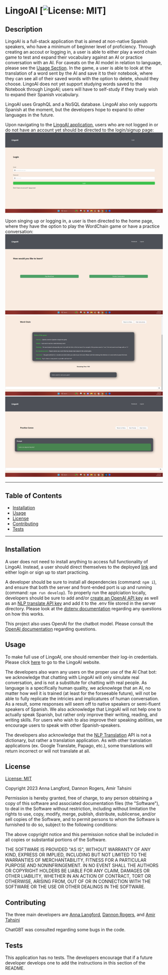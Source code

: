 # LingoAI [![License: MIT](https://img.shields.io/badge/License-MIT-yellow.svg)]

## Description

LingoAI is a full-stack application that is aimed at non-native Spanish speakers, who have a minimum of beginner level of proficiency. Through creating an accout or logging in, a user is able to either play a word chain game to test and expand their vocabulary against an AI or practice conversation with an AI. For caveats on the AI model in relation to language, please see the [Usage Section](#usage). In the game, a user is able to look at the translation of a word sent by the AI and save it to their notebook, where they can see all of their saved words with the option to delete, should they choose. LingoAI does not yet support studying words saved to the Notebook through LingoAI; users will have to self-study if they truely wish to expand their Spanish vocabulary.

LingoAI uses GraphQL and a NoSQL database. LingoAI also only supports Spanish at the moment, but the developers hope to expand to other languages in the future. 

Upon navigating to the [LingoAI application](https://damp-castle-79299.herokuapp.com/), users who are not logged in or do not have an account yet should be directed to the login/signup page: ![login-screenshot](./docs/assets/login.png)

Upon singing up or logging in, a user is then directed to the home page, where they have the option to play the WordChain game or have a practice conversation: ![home-screenshot](./docs/assets/home.png) ![game-screenshot](./docs/assets/game.png) ![convo-screenshot](./docs/assets/convo.png)

---
## Table of Contents

  - [Installation](#installation)
  - [Usage](#usage)
  - [License](#license) 
  - [Contributing](#contributing)
  - [Tests](#tests)
---

## Installation

A user does not need to install anything to access full functionality of LingoAI. Instead, a user should direct themselves to the deployed [link](https://damp-castle-79299.herokuapp.com/) and either login or sign up to start practicing. 

A developer should be sure to install all dependencies (command: `npm i`), and ensure that both the server and front-ended port is up and running (command: `npm run develop`). To properly run the applciation locally, developers should be sure to add and/or [create an OpenAI API key](https://platform.openai.com/account/api-keys) as well as an [NLP translate API key](https://rapidapi.com/gofitech/api/nlp-translation/) and add it to the .env file stored in the server directory.  Please look at the [dotenv documentation](https://www.npmjs.com/package/dotenv) regarding any questions on how this works.

This project also uses OpenAI for the chatbot model. Please consult the [OpenAI documentation](https://platform.openai.com/docs/introduction) regarding questions. 

## Usage

To make full use of LingoAI, one should remember their log-in credentials. Please click [here](https://damp-castle-79299.herokuapp.com/) to go to the LingoAI website. 

The developers also warn any users on the proper use of the AI Chat bot: we acknowledge that chatting with LingoAI will only simulate real conversation, and is not a substitute for chatting with real people. As language is a specifically human quality, we acknowlege that an AI, no matter how well it is trained (at least for the forseeable future), will not be able to fully replicate the intricies and implicatures of human conversation. As a result, some responses will seem off to native speakers or semi-fluent speakers of Spanish. We also acknowledge that LingoAI will not help one to actually speak Spanish, but rather only improve their writing, reading, and writing skills. For users who wish to also improve their speaking abilities, we encourage users to speak with other Spanish-speakers. 

The developers also acknowledge that the [NLP Translation](https://rapidapi.com/gofitech/api/nlp-translation/) API is not a dictionary, but rather a translation application. As with other translation applications (ex. Google Translate, Papago, etc.), some translations will return incorrect or will not translate at all.

## License
  
  [License: MIT](https://opensource.org/licenses/MIT)
  
  Copyright 2023 Anna Langford, Dannon Rogers, Amir Tahsini
  
  Permission is hereby granted, free of charge, to any person obtaining a copy of this software and associated documentation files (the "Software"), to deal in the Software without restriction, including without limitation the rights to use, copy, modify, merge, publish, distribute, sublicense, and/or sell copies of the Software, and to permit persons to whom the Software is furnished to do so, subject to the following conditions:
  
  The above copyright notice and this permission notice shall be included in all copies or substantial portions of the Software.
  
  THE SOFTWARE IS PROVIDED "AS IS", WITHOUT WARRANTY OF ANY KIND, EXPRESS OR IMPLIED, INCLUDING BUT NOT LIMITED TO THE WARRANTIES OF MERCHANTABILITY, FITNESS FOR A PARTICULAR PURPOSE AND NONINFRINGEMENT. IN NO EVENT SHALL THE AUTHORS OR COPYRIGHT HOLDERS BE LIABLE FOR ANY CLAIM, DAMAGES OR OTHER LIABILITY, WHETHER IN AN ACTION OF CONTRACT, TORT OR OTHERWISE, ARISING FROM, OUT OF OR IN CONNECTION WITH THE SOFTWARE OR THE USE OR OTHER DEALINGS IN THE SOFTWARE.

  ## Contributing

  The three main developers are [Anna Langford](https://github.com/Anna-dxj), [Dannon Rogers](https://github.com/dannonrogers), and [Amir Tahsini](https://github.com/AmirTahsini)

  ChatGBT was consulted regarding some bugs in the code. 

  ## Tests

  This application has no tests. The developers encourage that if a future developer develops one to add the instructions in this section of the README. 